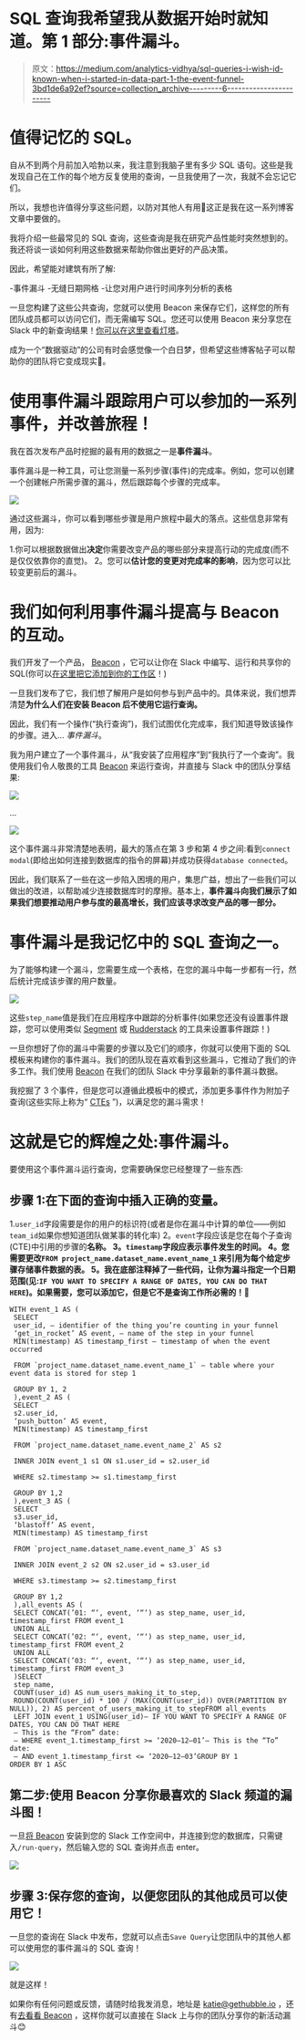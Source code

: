 # SQL 查询我希望我从数据开始时就知道。第 1 部分:事件漏斗。

> 原文：<https://medium.com/analytics-vidhya/sql-queries-i-wish-id-known-when-i-started-in-data-part-1-the-event-funnel-3bd1de6a92ef?source=collection_archive---------6----------------------->

# 值得记忆的 SQL。

自从不到两个月前加入哈勃以来，我注意到我脑子里有多少 SQL 语句。这些是我发现自己在工作的每个地方反复使用的查询，一旦我使用了一次，我就不会忘记它们。

所以，我想也许值得分享这些问题，以防对其他人有用🤗这正是我在这一系列博客文章中要做的。

我将介绍一些最常见的 SQL 查询，这些查询是我在研究产品性能时突然想到的。我还将谈一谈如何利用这些数据来帮助你做出更好的产品决策。

因此，希望能对建筑有所了解:

-事件漏斗
-无缝日期网格
-让您对用户进行时间序列分析的表格

一旦您构建了这些公共查询，您就可以使用 Beacon 来保存它们，这样您的所有团队成员都可以访问它们，而无需编写 SQL。您还可以使用 Beacon 来分享您在 Slack 中的新查询结果！[你可以在这里查看灯塔](https://www.gethubble.io/beacon)。

成为一个“数据驱动”的公司有时会感觉像一个白日梦，但希望这些博客帖子可以帮助你的团队将它变成现实💪。

# 使用事件漏斗跟踪用户可以参加的一系列事件，并改善旅程！

我在首次发布产品时挖掘的最有用的数据之一是**事件漏斗**。

事件漏斗是一种工具，可让您测量一系列步骤(事件)的完成率。例如，您可以创建一个创建帐户所需步骤的漏斗，然后跟踪每个步骤的完成率。

![](img/bd3d6b93efc87f86156f082f35479e39.png)

通过这些漏斗，你可以看到哪些步骤是用户旅程中最大的落点。这些信息非常有用，因为:

1.你可以根据数据做出**决定**你需要改变产品的哪些部分来提高行动的完成度(而不是仅仅依靠你的直觉)。
2。您可以**估计您的变更对完成率的影响**，因为您可以比较变更前后的漏斗。

# 我们如何利用事件漏斗提高与 Beacon 的互动。

我们开发了一个产品， [Beacon](https://www.gethubble.io/beacon) ，它可以让你在 Slack 中编写、运行和共享你的 SQL(你可以[在这里把它添加到你的工作区](https://slack.com/oauth/v2/authorize?client_id=1207722259383.1462138656839&scope=commands,im:history,im:read,im:write,team:read,users:read,users:read.email,workflow.steps:execute,chat:write&user_scope=&state=medium.event_funnel)！)

一旦我们发布了它，我们想了解用户是如何参与到产品中的。具体来说，我们想弄清楚**为什么人们在安装 Beacon 后不使用它运行查询。**

因此，我们有一个操作(“执行查询”)，我们试图优化完成率，我们知道导致该操作的步骤。进入… *事件漏斗*。

我为用户建立了一个事件漏斗，从“我安装了应用程序”到“我执行了一个查询”。我使用我们令人敬畏的工具 [Beacon](https://slack.com/oauth/v2/authorize?client_id=1207722259383.1462138656839&scope=commands,im:history,im:read,im:write,team:read,users:read,users:read.email,workflow.steps:execute,chat:write&user_scope=&state=medium.event_funnel) 来运行查询，并直接与 Slack 中的团队分享结果:

![](img/40f2fd40426fb53656f5a74e773db76e.png)

…

![](img/138bd5d94955796374fe5fd509f76cf5.png)

这个事件漏斗非常清楚地表明，最大的落点在第 3 步和第 4 步之间:看到`connect modal`(即给出如何连接到数据库的指令的屏幕)并成功获得`database connected`。

因此，我们联系了一些在这一步陷入困境的用户，集思广益，想出了一些我们可以做出的改进，以帮助减少连接数据库时的摩擦。基本上，**事件漏斗向我们展示了如果我们想要推动用户参与度的最高增长，我们应该寻求改变产品的哪一部分。**

# 事件漏斗是我记忆中的 SQL 查询之一。

为了能够构建一个漏斗，您需要生成一个表格，在您的漏斗中每一步都有一行，然后统计完成该步骤的用户数量。

![](img/8165a693dc68b7280ab640150d7ded7b.png)

这些`step_name`值是我们在应用程序中跟踪的分析事件(如果您还没有设置事件跟踪，您可以使用类似 [Segment](https://segment.com/docs/protocols/tracking-plan/best-practices/) 或 [Rudderstack](https://docs.rudderstack.com/rudderstack-sdk-integration-guides) 的工具来设置事件跟踪！)

一旦你想好了你的漏斗中需要的步骤以及它们的顺序，你就可以使用下面的 SQL 模板来构建你的事件漏斗。我们的团队现在喜欢看到这些漏斗，它推动了我们的许多工作。我们使用 [Beacon](https://www.gethubble.io/beacon) 在我们的团队 Slack 中分享最新的事件漏斗数据。

我挖掘了 3 个事件，但是您可以遵循此模板中的模式，添加更多事件作为附加子查询(这些实际上称为“ [CTEs](https://www.essentialsql.com/introduction-common-table-expressions-ctes/) ”)，以满足您的漏斗需求！

# 这就是它的辉煌之处:事件漏斗。

要使用这个事件漏斗运行查询，您需要确保您已经整理了一些东西:

## 步骤 1:在下面的查询中插入正确的变量。

1.`user_id`字段需要是你的用户的标识符(或者是你在漏斗中计算的单位——例如`team_id`如果你想知道团队做某事的转化率)
2。`event`字段应该是您在每个子查询(CTE)中引用的步骤的**名称。
3。`timestamp`字段应表示事件发生的时间。
4。您需要更改`FROM project_name.dataset_name.event_name_1` 来引用为每个给定步骤存储事件数据的表。
5。我在底部注释掉了一些代码，让你为漏斗指定一个日期范围(见:`IF YOU WANT TO SPECIFY A RANGE OF DATES, YOU CAN DO THAT HERE`)。如果需要，您可以添加它，但是它不是查询工作所必需的！🙂**

```
WITH event_1 AS (
 SELECT
 user_id, — identifier of the thing you’re counting in your funnel
 ‘get_in_rocket’ AS event, — name of the step in your funnel
 MIN(timestamp) AS timestamp_first — timestamp of when the event occurred

 FROM `project_name.dataset_name.event_name_1` — table where your event data is stored for step 1

 GROUP BY 1, 2
 ),event_2 AS (
 SELECT
 s2.user_id,
 ‘push_button’ AS event,
 MIN(timestamp) AS timestamp_first

 FROM `project_name.dataset_name.event_name_2` AS s2

 INNER JOIN event_1 s1 ON s1.user_id = s2.user_id

 WHERE s2.timestamp >= s1.timestamp_first

 GROUP BY 1,2
 ),event_3 AS (
 SELECT
 s3.user_id,
 ‘blastoff’ AS event,
 MIN(timestamp) AS timestamp_first

 FROM `project_name.dataset_name.event_name_3` AS s3

 INNER JOIN event_2 s2 ON s2.user_id = s3.user_id

 WHERE s3.timestamp >= s2.timestamp_first

 GROUP BY 1,2
 ),all_events AS (
 SELECT CONCAT(’01: “‘, event, ‘“‘) as step_name, user_id, timestamp_first FROM event_1
 UNION ALL
 SELECT CONCAT(’02: “‘, event, ‘“‘) as step_name, user_id, timestamp_first FROM event_2
 UNION ALL
 SELECT CONCAT(’03: “‘, event, ‘“‘) as step_name, user_id, timestamp_first FROM event_3
 )SELECT
 step_name,
 COUNT(user_id) AS num_users_making_it_to_step,
 ROUND(COUNT(user_id) * 100 / (MAX(COUNT(user_id)) OVER(PARTITION BY NULL)), 2) AS percent_of_users_making_it_to_stepFROM all_events
 LEFT JOIN event_1 USING(user_id)— IF YOU WANT TO SPECIFY A RANGE OF DATES, YOU CAN DO THAT HERE
 — This is the “From” date:
 — WHERE event_1.timestamp_first >= ‘2020–12–01’— This is the “To” date:
 — AND event_1.timestamp_first <= ‘2020–12–03’GROUP BY 1
ORDER BY 1 ASC
```

## 第二步:使用 Beacon 分享你最喜欢的 Slack 频道的漏斗图！

一旦[将 Beacon](https://slack.com/oauth/v2/authorize?client_id=1207722259383.1462138656839&scope=commands,im:history,im:read,im:write,team:read,users:read,users:read.email,workflow.steps:execute,chat:write&user_scope=&state=medium.event_funnel) 安装到您的 Slack 工作空间中，并连接到您的数据库，只需键入`/run-query`，然后输入您的 SQL 查询并点击 enter。

![](img/ee0c244e04ab975c7f1953e51c9ecb83.png)

## 步骤 3:保存您的查询，以便您团队的其他成员可以使用它！

一旦您的查询在 Slack 中发布，您就可以点击`Save Query`让您团队中的其他人都可以使用您的事件漏斗的 SQL 查询！

![](img/31b949feaa1bf6160975c81e1439eb3a.png)

就是这样！

如果你有任何问题或反馈，请随时给我发消息，地址是 [katie@gethubble.io](mailto:katie@gethubble.io) ，还有[去看看 Beacon](https://slack.com/oauth/v2/authorize?client_id=1207722259383.1462138656839&scope=commands,im:history,im:read,im:write,team:read,users:read,users:read.email,workflow.steps:execute,chat:write&user_scope=&state=medium.event_funnel) ，这样你就可以直接在 Slack 上与你的团队分享你的新活动漏斗😊